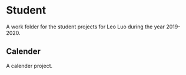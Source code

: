 # Student
A work folder for the student projects for Leo Luo during the year 2019-2020.

## Calender
A calender project.
